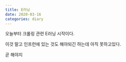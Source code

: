 ```yaml
---
title: E러닝
date: 2020-03-16
categories: diary
---
```

오늘부터 크롤링 관련 E러닝 시작이다.

이것 말고 인프런에 있는 것도 해야되긴 하는데 아직 못하고있다.

곧 해야지

